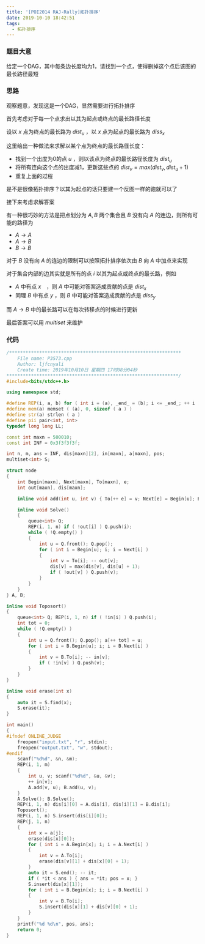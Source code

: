 ```yaml
---
title: '[POI2014 RAJ-Rally]拓扑排序'
date: 2019-10-10 18:42:51
tags:
  - 拓扑排序
---
```


### 题目大意

给定一个DAG，其中每条边长度均为1，请找到一个点，使得删掉这个点后该图的最长路径最短

### 思路

观察题意，发现这是一个DAG，显然需要进行拓扑排序

首先考虑对于每一个点求出以其为起点或终点的最长路径长度

设以 $x$ 点为终点的最长路为 $dist_u$ ，以 $x$ 点为起点的最长路为 $diss_x$

这里给出一种做法来求解以某个点为终点的最长路径长度：

*   找到一个出度为0的点 $u$ ，则以该点为终点的最长路径长度为 $dist_u$
*   将所有连向这个点的出度减1，更新这些点的 $dist_v=max(dist_v,dist_u+1)$
*   重复上面的过程

是不是很像拓扑排序？以其为起点的话只要建一个反图一样的跑就可以了

接下来考虑求解答案

有一种很巧妙的方法是把点划分为 $A,B$ 两个集合且 $B$ 没有向 $A$ 的连边，则所有可能的路径为

*   $A\rightarrow A$
*   $A\rightarrow B$
*   $B\rightarrow B$

对于 $B$ 没有向 $A$ 的连边的限制可以按照拓扑排序依次由 $B$ 向 $A$ 中加点来实现

对于集合内部的边其实就是所有的点 $i$ 以其为起点或终点的最长路，例如

*   $A$ 中有点 $x$　，则 $A$ 中可能对答案造成贡献的点是 $dist_x$
*   同理 $B$ 中有点 $y$ ，则 $B$ 中可能对答案造成贡献的点是 $diss_y$

而 $A\rightarrow B$ 中的最长路可以在每次转移点的时候进行更新

最后答案可以用 $multiset$ 来维护

### 代码

```c++
/***************************************************************
	File name: P3573.cpp
	Author: ljfcnyali
	Create time: 2019年10月10日 星期四 17时08分04秒
***************************************************************/
#include<bits/stdc++.h>

using namespace std;

#define REP(i, a, b) for ( int i = (a), _end_ = (b); i <= _end_; ++ i ) 
#define mem(a) memset ( (a), 0, sizeof ( a ) ) 
#define str(a) strlen ( a ) 
#define pii pair<int, int>
typedef long long LL;

const int maxn = 500010;
const int INF = 0x3f3f3f3f;

int n, m, ans = INF, dis[maxn][2], in[maxn], a[maxn], pos;
multiset<int> S;

struct node
{
	int Begin[maxn], Next[maxn], To[maxn], e;
	int out[maxn], dis[maxn];

	inline void add(int u, int v) { To[++ e] = v; Next[e] = Begin[u]; Begin[u] = e; ++ out[v]; }

	inline void Solve()
	{
		queue<int> Q;
		REP(i, 1, n) if ( !out[i] ) Q.push(i);
		while ( !Q.empty() ) 
		{
			int u = Q.front(); Q.pop();
			for ( int i = Begin[u]; i; i = Next[i] ) 
			{
				int v = To[i]; -- out[v];
				dis[v] = max(dis[v], dis[u] + 1);
				if ( !out[v] ) Q.push(v);
			}
		}
	}
} A, B;

inline void Toposort()
{
	queue<int> Q; REP(i, 1, n) if ( !in[i] ) Q.push(i);
	int tot = 0;
	while ( !Q.empty() ) 
	{
		int u = Q.front(); Q.pop(); a[++ tot] = u;
		for ( int i = B.Begin[u]; i; i = B.Next[i] )
		{
			int v = B.To[i]; -- in[v];
			if ( !in[v] ) Q.push(v);
		}
	}
}

inline void erase(int x)
{
	auto it = S.find(x);
	S.erase(it);
}

int main()
{
#ifndef ONLINE_JUDGE
    freopen("input.txt", "r", stdin);
    freopen("output.txt", "w", stdout);
#endif
	scanf("%d%d", &n, &m);
	REP(i, 1, m)
	{
		int u, v; scanf("%d%d", &u, &v);
		++ in[v];
		A.add(v, u); B.add(u, v);
	}
	A.Solve(); B.Solve();
	REP(i, 1, n) dis[i][0] = A.dis[i], dis[i][1] = B.dis[i];
	Toposort();
	REP(i, 1, n) S.insert(dis[i][0]);
	REP(j, 1, n)
	{
		int x = a[j];
		erase(dis[x][0]); 
		for ( int i = A.Begin[x]; i; i = A.Next[i] ) 
		{
			int v = A.To[i];
			erase(dis[v][1] + dis[x][0] + 1);
		}
		auto it = S.end(); -- it;
		if ( *it < ans ) { ans = *it; pos = x; }
		S.insert(dis[x][1]);
		for ( int i = B.Begin[x]; i; i = B.Next[i] ) 
		{
			int v = B.To[i];
			S.insert(dis[x][1] + dis[v][0] + 1);
		}
	}
	printf("%d %d\n", pos, ans);
    return 0;
}
```

